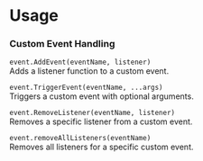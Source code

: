 # Usage

### Custom Event Handling

`event.AddEvent(eventName, listener)`  
Adds a listener function to a custom event.

`event.TriggerEvent(eventName, ...args)`  
Triggers a custom event with optional arguments.

`event.RemoveListener(eventName, listener)`  
Removes a specific listener from a custom event.

`event.removeAllListeners(eventName)`  
Removes all listeners for a specific custom event.
